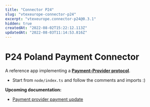 ```yaml
---
title: "Connector P24"
slug: "vtexeurope-connector-p24"
excerpt: "vtexeurope.connector-p24@0.3.1"
hidden: true
createdAt: "2022-08-02T15:22:12.113Z"
updatedAt: "2022-08-03T11:14:53.816Z"
---
```

# P24 Poland Payment Connector

A reference app implementing a [**Payment-Provider protocol**](https://documenter.getpostman.com/view/487146/7LjCQ6a?version=latest).

- Start from `node/index.ts` and follow the comments and imports :)

**Upcoming documentation:**

- [Payment provider payment update](https://github.com/vtex-apps/payment-provider-example/pull/5)